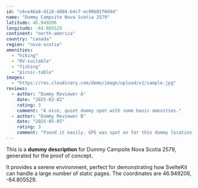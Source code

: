```yaml
---
id: "c6ce46a8-d118-4888-b4c7-ec99b02f6d4d"
name: "Dummy Campsite Nova Scotia 2579"
latitude: 46.949206
longitude: -64.805529
continent: "north-america"
country: "canada"
region: "nova-scotia"
amenities:
  - "hiking"
  - "RV-suitable"
  - "fishing"
  - "picnic-table"
images:
  - "https://res.cloudinary.com/demo/image/upload/v1/sample.jpg"
reviews:
  - author: "Dummy Reviewer A"
    date: "2025-02-02"
    rating: 3
    comment: "A nice, quiet dummy spot with some basic amenities."
  - author: "Dummy Reviewer B"
    date: "2025-05-05"
    rating: 3
    comment: "Found it easily. GPS was spot on for this dummy location."
---
```


This is a **dummy description** for Dummy Campsite Nova Scotia 2579, generated for the proof of concept.

It provides a serene environment, perfect for demonstrating how SvelteKit can handle a large number of static pages. The coordinates are 46.949206, -64.805529.
